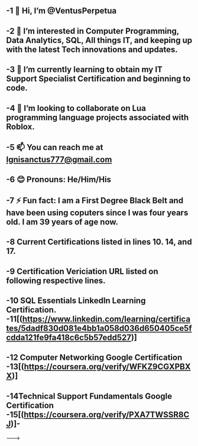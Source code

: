 -1 👋 Hi, I’m @VentusPerpetua
-
-2 👀 I’m interested in Computer Programming, Data Analytics, SQL, All things IT, and keeping up with the latest Tech innovations and updates.
-
-3 🌱 I’m currently learning to obtain my IT Support Specialist Certification and beginning to code.
-
-4 💞️ I’m looking to collaborate on Lua programming language projects associated with Roblox.
-
-5 📫 You can reach me at Ignisanctus777@gmail.com
-
-6 😊 Pronouns: He/Him/His
-
-7 ⚡ Fun fact: I am a First Degree Black Belt and have been using coputers since I was four years old. I am 39 years of age now.
-
-8 Current Certifications listed in lines 10. 14, and 17.
-
-9 Certification Vericiation URL listed on following respective lines.
-
-10 SQL Essentials LinkedIn Learning Certification.
-11[(https://www.linkedin.com/learning/certificates/5dadf830d081e4bb1a058d036d650405ce5fcdda121fe9fa418c6c5b57edd527)]
-
-12 Computer Networking Google Certification
-13[(https://coursera.org/verify/WFKZ9CGXPBXX)]
-
-14Technical Support Fundamentals Google Certification
-15[(https://coursera.org/verify/PXA7TWSSR8CJ)]-
-
--->
